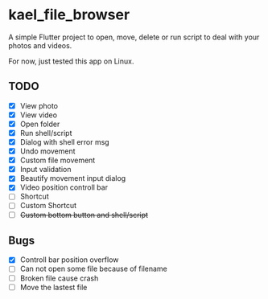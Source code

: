 # kael_file_browser
A simple Flutter project to open, move, delete or run script to deal with your photos and videos.

For now, just tested this app on Linux.
## TODO
- [x] View photo
- [x] View video
- [x] Open folder
- [x] Run shell/script
- [x] Dialog with shell error msg
- [x] Undo movement
- [x] Custom file movement
- [x] Input validation
- [x] Beautify movement input dialog
- [x] Video position controll bar
- [ ] Shortcut
- [ ] Custom Shortcut
- [ ] ~~Custom bottom button and shell/script~~

## Bugs
- [x] Controll bar position overflow
- [ ] Can not open some file because of filename
- [ ] Broken file cause crash
- [ ] Move the lastest file